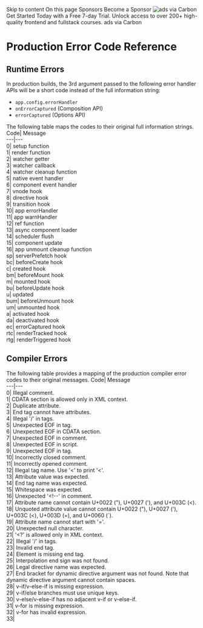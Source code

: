 Skip to content
On this page
Sponsors
Become a Sponsor
![ads via Carbon](https://srv.carbonads.net/static/30242/d41e3aae00de42b6c1a93a26e8f90a2d220d29bd) Get Started Today with a Free 7-day Trial. Unlock access to over 200+ high-quality frontend and fullstack courses.  ads via Carbon
# Production Error Code Reference ​
## Runtime Errors ​
In production builds, the 3rd argument passed to the following error handler APIs will be a short code instead of the full information string:
  * `app.config.errorHandler`
  * `onErrorCaptured` (Composition API)
  * `errorCaptured` (Options API)


The following table maps the codes to their original full information strings.
Code| Message  
---|---  
0| setup function  
1| render function  
2| watcher getter  
3| watcher callback  
4| watcher cleanup function  
5| native event handler  
6| component event handler  
7| vnode hook  
8| directive hook  
9| transition hook  
10| app errorHandler  
11| app warnHandler  
12| ref function  
13| async component loader  
14| scheduler flush  
15| component update  
16| app unmount cleanup function  
sp| serverPrefetch hook  
bc| beforeCreate hook  
c| created hook  
bm| beforeMount hook  
m| mounted hook  
bu| beforeUpdate hook  
u| updated  
bum| beforeUnmount hook  
um| unmounted hook  
a| activated hook  
da| deactivated hook  
ec| errorCaptured hook  
rtc| renderTracked hook  
rtg| renderTriggered hook  
## Compiler Errors ​
The following table provides a mapping of the production compiler error codes to their original messages.
Code| Message  
---|---  
0| Illegal comment.  
1| CDATA section is allowed only in XML context.  
2| Duplicate attribute.  
3| End tag cannot have attributes.  
4| Illegal '/' in tags.  
5| Unexpected EOF in tag.  
6| Unexpected EOF in CDATA section.  
7| Unexpected EOF in comment.  
8| Unexpected EOF in script.  
9| Unexpected EOF in tag.  
10| Incorrectly closed comment.  
11| Incorrectly opened comment.  
12| Illegal tag name. Use '&lt;' to print '<'.  
13| Attribute value was expected.  
14| End tag name was expected.  
15| Whitespace was expected.  
16| Unexpected '<!--' in comment.  
17| Attribute name cannot contain U+0022 ("), U+0027 ('), and U+003C (<).  
18| Unquoted attribute value cannot contain U+0022 ("), U+0027 ('), U+003C (<), U+003D (=), and U+0060 (`).  
19| Attribute name cannot start with '='.  
20| Unexpected null character.  
21| '<?' is allowed only in XML context.  
22| Illegal '/' in tags.  
23| Invalid end tag.  
24| Element is missing end tag.  
25| Interpolation end sign was not found.  
26| Legal directive name was expected.  
27| End bracket for dynamic directive argument was not found. Note that dynamic directive argument cannot contain spaces.  
28| v-if/v-else-if is missing expression.  
29| v-if/else branches must use unique keys.  
30| v-else/v-else-if has no adjacent v-if or v-else-if.  
31| v-for is missing expression.  
32| v-for has invalid expression.  
33| <template v-for> key should be placed on the <template> tag.  
34| v-bind is missing expression.  
35| v-on is missing expression.  
36| Unexpected custom directive on <slot> outlet.  
37| Mixed v-slot usage on both the component and nested <template>. When there are multiple named slots, all slots should use <template> syntax to avoid scope ambiguity.  
38| Duplicate slot names found.   
39| Extraneous children found when component already has explicitly named default slot. These children will be ignored.  
40| v-slot can only be used on components or <template> tags.  
41| v-model is missing expression.  
42| v-model value must be a valid JavaScript member expression.  
43| v-model cannot be used on v-for or v-slot scope variables because they are not writable.  
44| v-model cannot be used on a prop, because local prop bindings are not writable. Use a v-bind binding combined with a v-on listener that emits update:x event instead.  
45| Error parsing JavaScript expression:   
46| <KeepAlive> expects exactly one child component.  
47| "prefixIdentifiers" option is not supported in this build of compiler.  
48| ES module mode is not supported in this build of compiler.  
49| "cacheHandlers" option is only supported when the "prefixIdentifiers" option is enabled.  
50| "scopeId" option is only supported in module mode.  
51| @vnode-* hooks in templates are no longer supported. Use the vue: prefix instead. For example, @vnode-mounted should be changed to @vue:mounted. @vnode-* hooks support has been removed in 3.4.  
52| v-bind with same-name shorthand only allows static argument.  
53| v-html is missing expression.  
54| v-html will override element children.  
55| v-text is missing expression.  
56| v-text will override element children.  
57| v-model can only be used on <input>, <textarea> and <select> elements.  
58| v-model argument is not supported on plain elements.  
59| v-model cannot be used on file inputs since they are read-only. Use a v-on:change listener instead.  
60| Unnecessary value binding used alongside v-model. It will interfere with v-model's behavior.  
61| v-show is missing expression.  
62| <Transition> expects exactly one child element or component.  
63| Tags with side effect (<script> and <style>) are ignored in client component templates.  
Edit this page on GitHub
Production Error Code Reference has loaded
